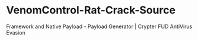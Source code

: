 # VenomControl-Rat-Crack-Source
Framework and Native Payload - Payload Generator | Crypter FUD AntiVirus Evasion
